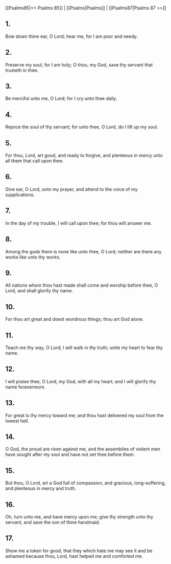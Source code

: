 [[Psalms85|<< Psalms 85]] | [[Psalms|Psalms]] | [[Psalms87|Psalms 87 >>]]
## 1.
Bow down thine ear, O Lord; hear me, for I am poor and needy.
## 2.
Preserve my soul, for I am holy; O thou, my God, save thy servant that trusteth in thee.
## 3.
Be merciful unto me, O Lord; for I cry unto thee daily.
## 4.
Rejoice the soul of thy servant; for unto thee, O Lord, do I lift up my soul.
## 5.
For thou, Lord, art good, and ready to forgive, and plenteous in mercy unto all them that call upon thee.
## 6.
Give ear, O Lord, unto my prayer, and attend to the voice of my supplications.
## 7.
In the day of my trouble, I will call upon thee; for thou wilt answer me.
## 8.
Among the gods there is none like unto thee, O Lord; neither are there any works like unto thy works.
## 9.
All nations whom thou hast made shall come and worship before thee, O Lord, and shall glorify thy name.
## 10.
For thou art great and doest wondrous things; thou art God alone.
## 11.
Teach me thy way, O Lord; I will walk in thy truth; unite my heart to fear thy name.
## 12.
I will praise thee, O Lord, my God, with all my heart; and I will glorify thy name forevermore.
## 13.
For great is thy mercy toward me; and thou hast delivered my soul from the lowest hell.
## 14.
O God, the proud are risen against me, and the assemblies of violent men have sought after my soul and have not set thee before them.
## 15.
But thou, O Lord, art a God full of compassion, and gracious, long-suffering, and plenteous in mercy and truth.
## 16.
Oh, turn unto me, and have mercy upon me; give thy strength unto thy servant, and save the son of thine handmaid.
## 17.
Show me a token for good, that they which hate me may see it and be ashamed because thou, Lord, hast helped me and comforted me.

